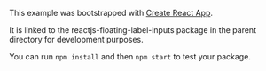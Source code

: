 This example was bootstrapped with [Create React App](https://github.com/facebook/create-react-app).

It is linked to the reactjs-floating-label-inputs package in the parent directory for development purposes.

You can run `npm install` and then `npm start` to test your package.
